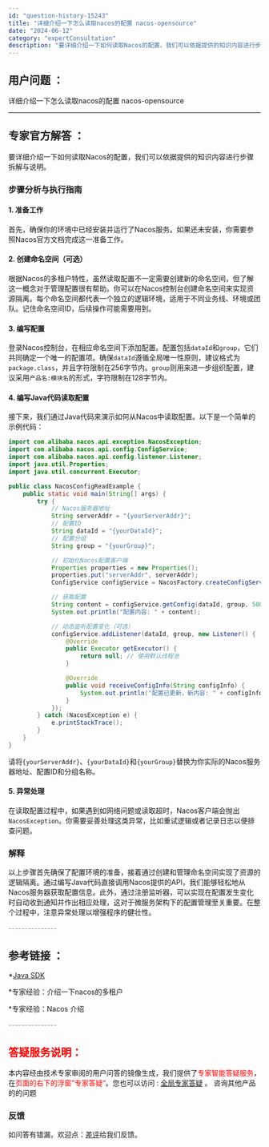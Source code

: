 ```yaml
---
id: "question-history-15243"
title: "详细介绍一下怎么读取nacos的配置 nacos-opensource"
date: "2024-06-12"
category: "expertConsultation"
description: "要详细介绍一下如何读取Nacos的配置，我们可以依据提供的知识内容进行步骤拆解与说明。### 步骤分析与执行指南#### 1. 准备工作首先，确保你的环境中已经安装并运行了Nacos服务。如果还未安装，你需要参照Nacos官方文档完成这一准备工作。#### 2. 创建命名空间（可选）根据Nacos的"
---
```


## 用户问题 ： 
 详细介绍一下怎么读取nacos的配置 nacos-opensource 

---------------
## 专家官方解答 ：

要详细介绍一下如何读取Nacos的配置，我们可以依据提供的知识内容进行步骤拆解与说明。

### 步骤分析与执行指南

#### 1. 准备工作
首先，确保你的环境中已经安装并运行了Nacos服务。如果还未安装，你需要参照Nacos官方文档完成这一准备工作。

#### 2. 创建命名空间（可选）
根据Nacos的多租户特性，虽然读取配置不一定需要创建新的命名空间，但了解这一概念对于管理配置很有帮助。你可以在Nacos控制台创建命名空间来实现资源隔离。每个命名空间都代表一个独立的逻辑环境，适用于不同业务线、环境或团队。记住命名空间ID，后续操作可能需要用到。

#### 3. 编写配置
登录Nacos控制台，在相应命名空间下添加配置。配置包括`dataId`和`group`，它们共同确定一个唯一的配置项。确保`dataId`遵循全局唯一性原则，建议格式为`package.class`，并且字符限制在256字节内。`group`则用来进一步组织配置，建议采用`产品名:模块名`的形式，字符限制在128字节内。

#### 4. 编写Java代码读取配置
接下来，我们通过Java代码来演示如何从Nacos中读取配置。以下是一个简单的示例代码：

```java
import com.alibaba.nacos.api.exception.NacosException;
import com.alibaba.nacos.api.config.ConfigService;
import com.alibaba.nacos.api.config.listener.Listener;
import java.util.Properties;
import java.util.concurrent.Executor;

public class NacosConfigReadExample {
    public static void main(String[] args) {
        try {
            // Nacos服务器地址
            String serverAddr = "{yourServerAddr}";
            // 配置ID
            String dataId = "{yourDataId}";
            // 配置分组
            String group = "{yourGroup}";

            // 初始化Nacos配置客户端
            Properties properties = new Properties();
            properties.put("serverAddr", serverAddr);
            ConfigService configService = NacosFactory.createConfigService(properties);

            // 获取配置
            String content = configService.getConfig(dataId, group, 5000);
            System.out.println("配置内容: " + content);

            // 动态监听配置变化（可选）
            configService.addListener(dataId, group, new Listener() {
                @Override
                public Executor getExecutor() {
                    return null; // 使用默认线程池
                }

                @Override
                public void receiveConfigInfo(String configInfo) {
                    System.out.println("配置已更新，新内容: " + configInfo);
                }
            });
        } catch (NacosException e) {
            e.printStackTrace();
        }
    }
}
```
请将`{yourServerAddr}`、`{yourDataId}`和`{yourGroup}`替换为你实际的Nacos服务器地址、配置ID和分组名称。

#### 5. 异常处理
在读取配置过程中，如果遇到如网络问题或读取超时，Nacos客户端会抛出`NacosException`。你需要妥善处理这类异常，比如重试逻辑或者记录日志以便排查问题。

### 解释
以上步骤首先确保了配置环境的准备，接着通过创建和管理命名空间实现了资源的逻辑隔离。通过编写Java代码直接调用Nacos提供的API，我们能够轻松地从Nacos服务器获取配置信息。此外，通过注册监听器，可以实现在配置发生变化时自动收到通知并作出相应处理，这对于微服务架构下的配置管理至关重要。在整个过程中，注意异常处理以增强程序的健壮性。


<font color="#949494">---------------</font> 


## 参考链接 ：

*[Java SDK](https://nacos.io/docs/latest/guide/user/sdk)
 
 *专家经验：介绍一下nacos的多租户 
 
 *专家经验：Nacos 介绍 


 <font color="#949494">---------------</font> 
 


## <font color="#FF0000">答疑服务说明：</font> 

本内容经由技术专家审阅的用户问答的镜像生成，我们提供了<font color="#FF0000">专家智能答疑服务</font>，在<font color="#FF0000">页面的右下的浮窗”专家答疑“</font>。您也可以访问 : [全局专家答疑](https://opensource.alibaba.com/chatBot) 。 咨询其他产品的的问题

### 反馈
如问答有错漏，欢迎点：[差评](https://ai.nacos.io/user/feedbackByEnhancerGradePOJOID?enhancerGradePOJOId=15266)给我们反馈。
